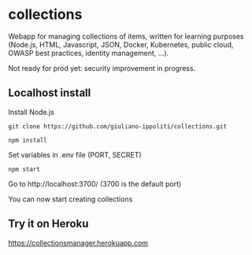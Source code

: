 # collections
Webapp for managing collections of items, written for learning purposes (Node.js, HTML, Javascript, JSON, Docker, Kubernetes, public cloud, OWASP best practices, identity management, ...).

Not ready for prod yet: security improvement in progress.

## Localhost install

Install Node.js

`git clone https://github.com/giuliano-ippoliti/collections.git`

`npm install`

Set variables in .env file (PORT, SECRET) 

`npm start`

Go to http://localhost:3700/ (3700 is the default port)

You can now start creating collections

## Try it on Heroku

https://collectionsmanager.herokuapp.com

